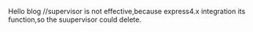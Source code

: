 Hello blog
//supervisor is not effective,because express4.x integration its function,so the suupervisor could delete.